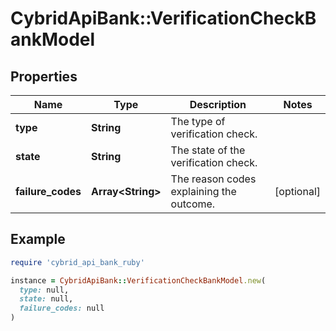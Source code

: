 # CybridApiBank::VerificationCheckBankModel

## Properties

| Name | Type | Description | Notes |
| ---- | ---- | ----------- | ----- |
| **type** | **String** | The type of verification check. |  |
| **state** | **String** | The state of the verification check. |  |
| **failure_codes** | **Array&lt;String&gt;** | The reason codes explaining the outcome. | [optional] |

## Example

```ruby
require 'cybrid_api_bank_ruby'

instance = CybridApiBank::VerificationCheckBankModel.new(
  type: null,
  state: null,
  failure_codes: null
)
```

